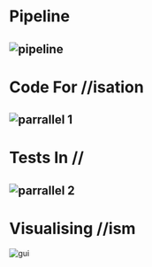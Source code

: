 # Pipeline
![pipeline](https://user-images.githubusercontent.com/15145995/54473896-f5442200-47d5-11e9-915e-511c7a90eb58.png)
---
# Code For //isation
![parrallel 1](https://user-images.githubusercontent.com/15145995/46347575-faf0e580-c643-11e8-8735-eef5d8dccac5.PNG)
---
# Tests In //
![parrallel 2](https://user-images.githubusercontent.com/15145995/46347576-fd533f80-c643-11e8-9d8b-9e81a9889099.PNG)
---
# Visualising //ism 
![gui](https://user-images.githubusercontent.com/15145995/46347577-ff1d0300-c643-11e8-9a4f-064ed3c60a33.PNG)
